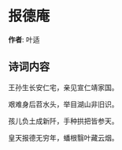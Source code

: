 # 报德庵

**作者**: 叶适

## 诗词内容

王孙生长安仁宅，亲见宣仁靖家国。

艰难身后苕水头，举目湖山非旧识。

孩儿负土成新阡，手种拱把皆参天。

皇天报德无穷年，蟠根翳叶藏云烟。

